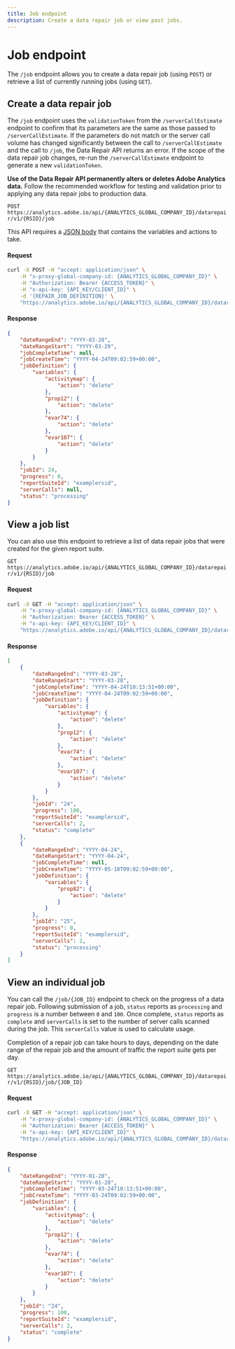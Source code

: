 ```yaml
---
title: Job endpoint
description: Create a data repair job or view past jobs.
---
```


# Job endpoint

The `/job` endpoint allows you to create a data repair job (using `POST`) or retrieve a list of currently running jobs (using `GET`).

## Create a data repair job

The `/job` endpoint uses the `validationToken` from the `/serverCallEstimate` endpoint to confirm that its parameters are the same as those passed to `/serverCallEstimate`. If the parameters do not match or the server call volume has changed significantly between the call to `/serverCallEstimate` and the call to `/job`, the Data Repair API returns an error. If the scope of the data repair job changes, re-run the `/serverCallEstimate` endpoint to generate a new `validationToken`.

<InlineAlert variant="warning" slots="text"/>

**Use of the Data Repair API permanently alters or deletes Adobe Analytics data.** Follow the recommended workflow for testing and validation prior to applying any data repair jobs to production data.

`POST https://analytics.adobe.io/api/{ANALYTICS_GLOBAL_COMPANY_ID}/datarepair/v1/{RSID}/job`

This API requires a [JSON body](json-body.md) that contains the variables and actions to take.

<CodeBlock slots="heading, code" repeat="2" languages="CURL,JSON"/>

#### Request

```sh
curl -X POST -H "accept: application/json" \
    -H "x-proxy-global-company-id: {ANALYTICS_GLOBAL_COMPANY_ID}" \
    -H "Authorization: Bearer {ACCESS_TOKEN}" \
    -H "x-api-key: {API_KEY/CLIENT_ID}" \
    -d '{REPAIR_JOB_DEFINITION}' \
    "https://analytics.adobe.io/api/{ANALYTICS_GLOBAL_COMPANY_ID}/datarepair/v1/examplersid/job?validationToken={VALIDATION_TOKEN}&dateRangeStart=YYYY-03-28&dateRangeEnd=YYYY-03-29"
```

#### Response

```json
{
    "dateRangeEnd": "YYYY-03-28",
    "dateRangeStart": "YYYY-03-29",
    "jobCompleteTime": null,
    "jobCreateTime": "YYYY-04-24T09:02:59+00:00",
    "jobDefinition": {
        "variables": {
            "activitymap": {
                "action": "delete"
            },
            "prop12": {
                "action": "delete"
            },
            "evar74": {
                "action": "delete"
            },
            "evar107": {
                "action": "delete"
            }
        }
    },
    "jobId": 24,
    "progress": 0,
    "reportSuiteId": "examplersid",
    "serverCalls": null,
    "status": "processing"
}
```

## View a job list

You can also use this endpoint to retrieve a list of data repair jobs that were created for the given report suite.

`GET https://analytics.adobe.io/api/{ANALYTICS_GLOBAL_COMPANY_ID}/datarepair/v1/{RSID}/job`

<CodeBlock slots="heading, code" repeat="2" languages="CURL,JSON"/>

#### Request

```sh
curl -X GET -H "accept: application/json" \
    -H "x-proxy-global-company-id: {ANALYTICS_GLOBAL_COMPANY_ID}" \
    -H "Authorization: Bearer {ACCESS_TOKEN}" \
    -H "x-api-key: {API_KEY/CLIENT_ID}" \
    "https://analytics.adobe.io/api/{ANALYTICS_GLOBAL_COMPANY_ID}/datarepair/v1/examplersid/job"
```

#### Response

```json
[
    {
        "dateRangeEnd": "YYYY-03-28",
        "dateRangeStart": "YYYY-03-28",
        "jobCompleteTime": "YYYY-04-24T10:13:51+00:00",
        "jobCreateTime": "YYYY-04-24T09:02:59+00:00",
        "jobDefinition": {
            "variables": {
                "activitymap": {
                    "action": "delete"
                },
                "prop12": {
                    "action": "delete"
                },
                "evar74": {
                    "action": "delete"
                },
                "evar107": {
                    "action": "delete"
                }
            }
        },
        "jobId": "24",
        "progress": 100,
        "reportSuiteId": "examplersid",
        "serverCalls": 2,
        "status": "complete"
    },
    {
        "dateRangeEnd": "YYYY-04-24",
        "dateRangeStart": "YYYY-04-24",
        "jobCompleteTime": null,
        "jobCreateTime": "YYYY-05-18T09:02:59+00:00",
        "jobDefinition": {
            "variables": {
                "prop82": {
                    "action": "delete"
                }
            }
        },
        "jobId": "25",
        "progress": 0,
        "reportSuiteId": "examplersid",
        "serverCalls": 2,
        "status": "processing"
    }
]
```

## View an individual job

You can call the `/job/{JOB_ID}` endpoint to check on the progress of a data repair job. Following submission of a job, `status` reports as `processing` and `progress` is a number between `0` and `100`. Once complete, `status` reports as `complete` and `serverCalls` is set to the number of server calls scanned during the job. This `serverCalls` value is used to calculate usage.

Completion of a repair job can take hours to days, depending on the date range of the repair job and the amount of traffic the report suite gets per day.

`GET https://analytics.adobe.io/api/{ANALYTICS_GLOBAL_COMPANY_ID}/datarepair/v1/{RSID}/job/{JOB_ID}`

<CodeBlock slots="heading, code" repeat="2" languages="CURL,JSON"/>

#### Request

```sh
curl -X GET -H "accept: application/json" \
    -H "x-proxy-global-company-id: {ANALYTICS_GLOBAL_COMPANY_ID}" \
    -H "Authorization: Bearer {ACCESS_TOKEN}" \
    -H "x-api-key: {API_KEY/CLIENT_ID}" \
    "https://analytics.adobe.io/api/{ANALYTICS_GLOBAL_COMPANY_ID}/datarepair/v1/examplersid/job/24"
```

#### Response

```json
{
    "dateRangeEnd": "YYYY-01-28",
    "dateRangeStart": "YYYY-01-28",
    "jobCompleteTime": "YYYY-03-24T10:13:51+00:00",
    "jobCreateTime": "YYYY-03-24T09:02:59+00:00",
    "jobDefinition": {
        "variables": {
            "activitymap": {
                "action": "delete"
            },
            "prop12": {
                "action": "delete"
            },
            "evar74": {
                "action": "delete"
            },
            "evar107": {
                "action": "delete"
            }
        }
    },
    "jobId": "24",
    "progress": 100,
    "reportSuiteId": "examplersid",
    "serverCalls": 2,
    "status": "complete"
}
```
